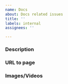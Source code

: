 ```yaml
---
name: Docs
about: Docs related issues
title: ''
labels: internal
assignees: ''

---
```


### Description
<!--- Describe what the problem is. -->

### URL to page
<!--- Add a URL to a specific documentation page where the issue occurs. -->

### Images/Videos
<!--- Add a visual representation of the issue if needed. -->



<!--- Please remember to add other required labels for better searchability -->
